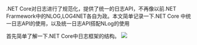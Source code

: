 .NET Core对日志进行了规范化，提供了统一的日志API，不再像以前.NET Frarmework中的NLOG,LOG4NET各自为政。本文简单记录一下.NET Core 中统一日志API的使用，以及统一日志API搭配NLog的使用

首先简单了解一下.NET Core中日志框架的结构。
<img src='structure.png'/>

